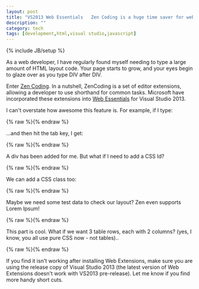 ```yaml
---
layout: post
title: "VS2013 Web Essentials   Zen Coding is a huge time saver for web developers"
description: ""
category: tech
tags: [development,html,visual studio,javascript]
---
```

{% include JB/setup %}

As a web developer, I have regularly found myself needing to type a large amount of HTML layout code. Your page starts to grow, and your eyes begin to glaze over as you type DIV after DIV.

Enter <a href="https://code.google.com/p/zen-coding/">Zen Coding</a>. In a nutshell, ZenCoding is a set of editor extensions, allowing a developer to use shorthand for common tasks. Microsoft have incorporated these extensions into <a href="http://visualstudiogallery.msdn.microsoft.com/56633663-6799-41d7-9df7-0f2a504ca361">Web Essentials</a> for Visual Studio 2013.
<!--more-->

I can't overstate how awesome this feature is. For example, if I type:

{% raw %}<script class="brush: xml" type="syntaxhighlighter"><![CDATA[
div
]]></script>{% endraw %}

...and then hit the tab key, I get:

{% raw %}<script class="brush: xml" type="syntaxhighlighter"><![CDATA[
<div>
</div>
]]></script>{% endraw %}

A div has been added for me. But what if I need to add a CSS Id?

{% raw %}<script class="brush: xml" type="syntaxhighlighter"><![CDATA[
div#mainContent

// tab...
<div id="mainContent">
  </div>
]]></script>{% endraw %}

We can add a CSS class too:

{% raw %}<script class="brush: xml" type="syntaxhighlighter"><![CDATA[
div#mainContent.redbox

// tab...
<div id="mainContent" class="redbox">
</div>
]]></script>{% endraw %}

Maybe we need some test data to check our layout? Zen even supports Lorem Ipsum!

{% raw %}<script class="brush: xml" type="syntaxhighlighter"><![CDATA[
div>lorem

// tab...
<div>
    Lorem ipsum dolor sit amet, consectetur adipiscing elit fusce vel sapien elit in malesuada semper mi, id sollicitudin urna fermentum ut fusce varius nisl ac ipsum gravida vel pretium tellus.
</div>
]]></script>{% endraw %}

This part is cool. What if we want 3 table rows, each with 2 columns? (yes, I know, you all use pure CSS now - not tables)..

{% raw %}<script class="brush: xml" type="syntaxhighlighter"><![CDATA[
table>tr*3>td*2

// tab...
<table>
<tr>
        <td></td>
        <td></td>
    </tr>
<tr>
        <td></td>
        <td></td>
    </tr>
<tr>
        <td></td>
        <td></td>
    </tr>
</table>
]]></script>{% endraw %}

If you find it isn't working after installing Web Extensions, make sure you are using the release copy of Visual Studio 2013 (the latest version of Web Extensions doesn't work with VS2013 pre-release). Let me know if you find more handy short cuts.<br />
